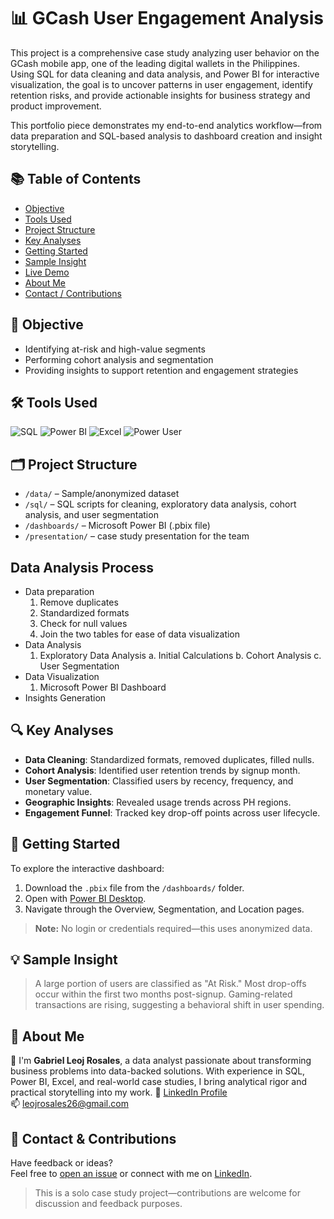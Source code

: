 # 📊 GCash User Engagement Analysis

This project is a comprehensive case study analyzing user behavior on the GCash mobile app, one of the leading digital wallets in the Philippines. Using SQL for data cleaning and data analysis, and Power BI for interactive visualization, the goal is to uncover patterns in user engagement, identify retention risks, and provide actionable insights for business strategy and product improvement.

This portfolio piece demonstrates my end-to-end analytics workflow—from data preparation and SQL-based analysis to dashboard creation and insight storytelling.

## 📚 Table of Contents

- [Objective](#objective)
- [Tools Used](#tools-used)
- [Project Structure](#project-structure)
- [Key Analyses](#key-analyses)
- [Getting Started](#getting-started)
- [Sample Insight](#sample-insight)
- [Live Demo](#live-demo-optional)
- [About Me](#about-me)
- [Contact / Contributions](#contact--contributions)  

## 📌 Objective
- Identifying at-risk and high-value segments
- Performing cohort analysis and segmentation
- Providing insights to support retention and engagement strategies

## 🛠 Tools Used
![SQL](https://img.shields.io/badge/MySQL-blue?logo=googlecloud)
![Power BI](https://img.shields.io/badge/Power%20BI-Data%20Visualization-yellow?logo=powerbi)
![Excel](https://img.shields.io/badge/Excel-Data%20Cleaning-brightgreen?logo=microsoftexcel)
![Power User](https://img.shields.io/badge/Role-Data%20Analyst-informational)


## 🗂 Project Structure
- `/data/` – Sample/anonymized dataset
- `/sql/` – SQL scripts for cleaning, exploratory data analysis, cohort analysis, and user segmentation
- `/dashboards/` – Microsoft Power BI (.pbix file)
- `/presentation/` – case study presentation for the team

## Data Analysis Process
- Data preparation
  1. Remove duplicates
  2. Standardized formats
  3. Check for null values
  4. Join the two tables for ease of data visualization
- Data Analysis
  1. Exploratory Data Analysis
     a. Initial Calculations
     b. Cohort Analysis
     c. User Segmentation
- Data Visualization
  1. Microsoft Power BI Dashboard
- Insights Generation

## 🔍 Key Analyses
- **Data Cleaning**: Standardized formats, removed duplicates, filled nulls.
- **Cohort Analysis**: Identified user retention trends by signup month.
- **User Segmentation**: Classified users by recency, frequency, and monetary value.
- **Geographic Insights**: Revealed usage trends across PH regions.
- **Engagement Funnel**: Tracked key drop-off points across user lifecycle.

## 🚀 Getting Started

To explore the interactive dashboard:
1. Download the `.pbix` file from the `/dashboards/` folder.
2. Open with [Power BI Desktop](https://powerbi.microsoft.com/en-us/desktop/).
3. Navigate through the Overview, Segmentation, and Location pages.

> **Note:** No login or credentials required—this uses anonymized data.


## 💡 Sample Insight
> A large portion of users are classified as "At Risk." Most drop-offs occur within the first two months post-signup. Gaming-related transactions are rising, suggesting a behavioral shift in user spending.

## 👤 About Me
🔗 I'm **Gabriel Leoj Rosales**, a data analyst passionate about transforming business problems into data-backed solutions. With experience in SQL, Power BI, Excel, and real-world case studies, I bring analytical rigor and practical storytelling into my work.
📎 [LinkedIn Profile](https://www.linkedin.com/in/gabriel-leoj-rosales-24690b24a)  
📫 leojrosales26@gmail.com

## 🤝 Contact & Contributions

Have feedback or ideas?  
Feel free to [open an issue](https://github.com/leojrosales26/gcash-user-engagement-analysis/issues) or connect with me on [LinkedIn](https://www.linkedin.com/in/gabriel-leoj-rosales-24690b24a).

> This is a solo case study project—contributions are welcome for discussion and feedback purposes.
